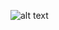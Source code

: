 ![alt text](https://github.com/[OnePunch2002]/[portfolio-website]/screenshorts/[branch]/portfolio1.png?raw=true)
